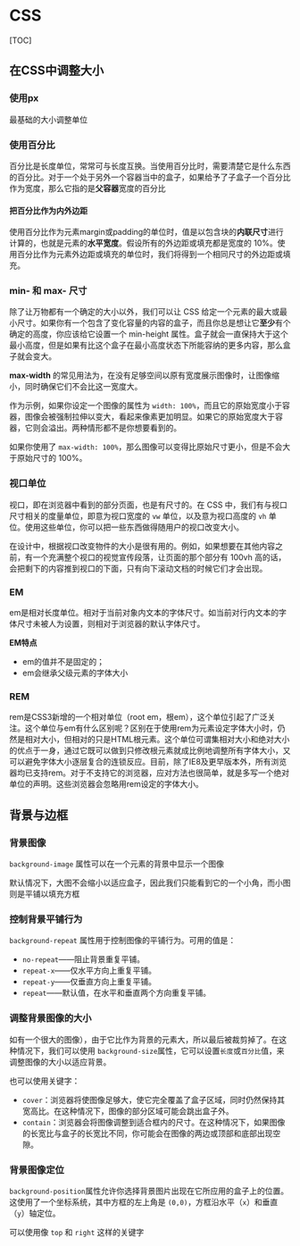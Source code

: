 # CSS

[TOC]

## 在CSS中调整大小

### 使用px

最基础的大小调整单位

### 使用百分比

百分比是长度单位，常常可与长度互换。当使用百分比时，需要清楚它是什么东西的百分比。对于一个处于另外一个容器当中的盒子，如果给予了子盒子一个百分比作为宽度，那么它指的是**父容器**宽度的百分比

#### 把百分比作为内外边距

使用百分比作为元素margin或padding的单位时，值是以包含块的**内联尺寸**进行计算的，也就是元素的**水平宽度**。假设所有的外边距或填充都是宽度的 10%。使用百分比作为元素外边距或填充的单位时，我们将得到一个相同尺寸的外边距或填充。

### min- 和 max- 尺寸

除了让万物都有一个确定的大小以外，我们可以让 CSS 给定一个元素的最大或最小尺寸。如果你有一个包含了变化容量的内容的盒子，而且你总是想让它**至少**有个确定的高度，你应该给它设置一个 min-height 属性。盒子就会一直保持大于这个最小高度，但是如果有比这个盒子在最小高度状态下所能容纳的更多内容，那么盒子就会变大。

**max-width** 的常见用法为，在没有足够空间以原有宽度展示图像时，让图像缩小，同时确保它们不会比这一宽度大。

作为示例，如果你设定一个图像的属性为 `width: 100%`，而且它的原始宽度小于容器，图像会被强制拉伸以变大，看起来像素更加明显。如果它的原始宽度大于容器，它则会溢出。两种情形都不是你想要看到的。

如果你使用了 `max-width: 100%`，那么图像可以变得比原始尺寸更小，但是不会大于原始尺寸的 100%。

### 视口单位

视口，即在浏览器中看到的部分页面，也是有尺寸的。在 CSS 中，我们有与视口尺寸相关的度量单位，即意为视口宽度的 `vw` 单位，以及意为视口高度的 `vh` 单位。使用这些单位，你可以把一些东西做得随用户的视口改变大小。

在设计中，根据视口改变物件的大小是很有用的。例如，如果想要在其他内容之前，有一个充满整个视口的视觉宣传段落，让页面的那个部分有 100vh 高的话，会把剩下的内容推到视口的下面，只有向下滚动文档的时候它们才会出现。

### EM

em是相对长度单位。相对于当前对象内文本的字体尺寸。如当前对行内文本的字体尺寸未被人为设置，则相对于浏览器的默认字体尺寸。

**EM特点**

- em的值并不是固定的；
- em会继承父级元素的字体大小



### REM

rem是CSS3新增的一个相对单位（root em，根em），这个单位引起了广泛关注。这个单位与em有什么区别呢？区别在于使用rem为元素设定字体大小时，仍然是相对大小，但相对的只是HTML根元素。这个单位可谓集相对大小和绝对大小的优点于一身，通过它既可以做到只修改根元素就成比例地调整所有字体大小，又可以避免字体大小逐层复合的连锁反应。目前，除了IE8及更早版本外，所有浏览器均已支持rem。对于不支持它的浏览器，应对方法也很简单，就是多写一个绝对单位的声明。这些浏览器会忽略用rem设定的字体大小。

## 背景与边框

### 背景图像

`background-image` 属性可以在一个元素的背景中显示一个图像

默认情况下，大图不会缩小以适应盒子，因此我们只能看到它的一个小角，而小图则是平铺以填充方框



### 控制背景平铺行为

`background-repeat` 属性用于控制图像的平铺行为。可用的值是：

- `no-repeat`——阻止背景重复平铺。
- `repeat-x`——仅水平方向上重复平铺。
- `repeat-y`——仅垂直方向上重复平铺。
- `repeat`——默认值，在水平和垂直两个方向重复平铺。



### 调整背景图像的大小

如有一个很大的图像），由于它比作为背景的元素大，所以最后被裁剪掉了。在这种情况下，我们可以使用 `background-size`属性，它可以设置`长度`或`百分比`值，来调整图像的大小以适应背景。

也可以使用关键字：

- `cover`：浏览器将使图像足够大，使它完全覆盖了盒子区域，同时仍然保持其宽高比。在这种情况下，图像的部分区域可能会跳出盒子外。
- `contain`：浏览器会将图像调整到适合框内的尺寸。在这种情况下，如果图像的长宽比与盒子的长宽比不同，你可能会在图像的两边或顶部和底部出现空隙。



### 背景图像定位

`background-position`属性允许你选择背景图片出现在它所应用的盒子上的位置。这使用了一个坐标系统，其中方框的左上角是 `(0,0)`，方框沿水平（`x`）和垂直（`y`）轴定位。

可以使用像 `top` 和 `right` 这样的关键字

